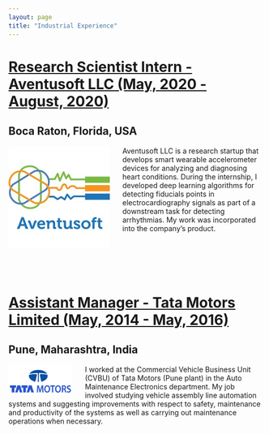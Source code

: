 ```yaml
---
layout: page
title: "Industrial Experience"
---
```


<ins>Research Scientist Intern - Aventusoft LLC (May, 2020 - August, 2020)<ins/>
===

Boca Raton, Florida, USA
---

<img style="float: left; padding-right:25px" src="/avt.jpg" height="60%"> Aventusoft LLC is a research startup that develops smart wearable accelerometer devices for analyzing and diagnosing heart conditions. During the internship, I developed deep learning algorithms for detecting fiducials points in electrocardiography signals as part of a downstream task for detecting arrhythmias. My work was incorporated into the company’s product.

<br />
<br />
<br />
<br />

<ins>Assistant Manager - Tata Motors Limited (May, 2014 - May, 2016)<ins/>
===

Pune, Maharashtra, India
---

<img style="float: left; padding-right:25px" src="/tm.jpg" width="25%" height="30%">I worked at the Commercial Vehicle Business Unit (CVBU) of Tata Motors (Pune plant) in the Auto Maintenance Electronics department. My job involved studying vehicle assembly line automation systems and suggesting improvements with respect to safety, maintenance and productivity of the systems as well as carrying out maintenance operations when necessary.
